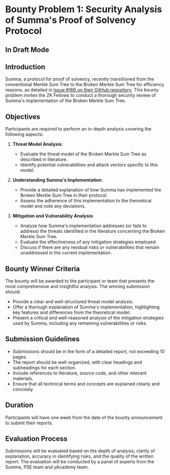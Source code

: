# Bounty Problem 1: Security Analysis of Summa's Proof of Solvency Protocol

## In Draft Mode

## Introduction
Summa, a protocol for proof of solvency, recently transitioned from the conventional Merkle Sum Tree to the Broken Merkle Sum Tree for efficiency reasons, as detailed in [Issue #166 on their GitHub repository](https://github.com/summa-dev/summa-solvency/issues/166). This bounty problem invites the ZK Fellows to conduct a thorough security review of Summa's implementation of the Broken Merkle Sum Tree.

## Objectives
Participants are required to perform an in-depth analysis covering the following aspects:

1. **Threat Model Analysis**:
   - Evaluate the threat model of the Broken Merkle Sum Tree as described in literature.
   - Identify potential vulnerabilities and attack vectors specific to this model.

2. **Understanding Summa's Implementation**:
   - Provide a detailed explanation of how Summa has implemented the Broken Merkle Sum Tree in their protocol.
   - Assess the adherence of this implementation to the theoretical model and note any deviations.

3. **Mitigation and Vulnerability Analysis**:
   - Analyze how Summa's implementation addresses (or fails to address) the threats identified in the literature concerning the Broken Merkle Sum Tree.
   - Evaluate the effectiveness of any mitigation strategies employed.
   - Discuss if there are any residual risks or vulnerabilities that remain unaddressed in the current implementation.

## Bounty Winner Criteria
The bounty will be awarded to the participant or team that presents the most comprehensive and insightful analysis. The winning submission should:

- Provide a clear and well-structured threat model analysis.
- Offer a thorough explanation of Summa's implementation, highlighting key features and differences from the theoretical model.
- Present a critical and well-reasoned analysis of the mitigation strategies used by Summa, including any remaining vulnerabilities or risks.

## Submission Guidelines
- Submissions should be in the form of a detailed report, not exceeding 10 pages.
- The report should be well-organized, with clear headings and subheadings for each section.
- Include references to literature, source code, and other relevant materials.
- Ensure that all technical terms and concepts are explained clearly and concisely.

## Duration
Participants will have one week from the date of the bounty announcement to submit their reports.

## Evaluation Process
Submissions will be evaluated based on the depth of analysis, clarity of explanation, accuracy in identifying risks, and the quality of the written report. The evaluation will be conducted by a panel of experts from the Summa, PSE team and yAcademy team.
